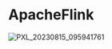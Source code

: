 # ApacheFlink

![PXL_20230815_095941761](https://github.com/TapanKumarBarik/ApacheFlink/assets/55124761/e9471ad9-0edb-4bec-b822-c4a5ff47d0db)
